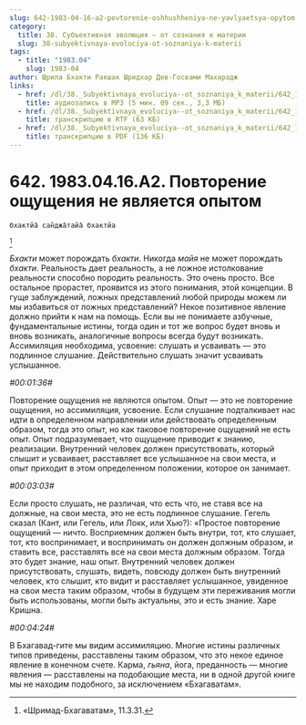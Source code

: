 ```yaml
---
slug: 642-1983-04-16-a2-povtorenie-oshhushheniya-ne-yavlyaetsya-opytom
category:
  title: 38. Субъективная эволюция — от сознания к материи
  slug: 38-subyektivnaya-evoluciya-ot-soznaniya-k-materii
tags:
  - title: "1983.04"
    slug: 1983-04
author: Шрила Бхакти Ракшак Шридхар Дев-Госвами Махарадж
links:
  - href: /dl/38._Subyektivnaya_evoluciya--ot_soznaniya_k_materii/642_1983.04.16.A2_SridharMj_Povtorenie_owuweniya_ne_yavlyaetsya_opytom.mp3
    title: аудиозапись в MP3 (5 мин. 09 сек., 3,3 МБ)
  - href: /dl/38._Subyektivnaya_evoluciya--ot_soznaniya_k_materii/642_1983.04.16.A2_SridharMj_Povtorenie_owuweniya_ne_yavlyaetsya_opytom.rtf
    title: транскрипцию в RTF (63 КБ)
  - href: /dl/38._Subyektivnaya_evoluciya--ot_soznaniya_k_materii/642_1983.04.16.A2_SridharMj_Povtorenie_owuweniya_ne_yavlyaetsya_opytom.pdf
    title: транскрипцию в PDF (136 КБ)
---
```


# 642. 1983.04.16.A2. Повторение ощущения не является опытом

    бхактйа̄ сан̃джа̄тайа̄ бхактйа
[^_ftn1]

*Бхакти* может порождать *бхакти*. Никогда *майя* не может порождать *бхакти*. Реальность дает реальность, а не ложное истолкование реальности способно породить реальность. Это очень просто. Все остальное прорастет, проявится из этого понимания, этой концепции. В гуще заблуждений, ложных представлений любой природы можем ли мы избавиться от ложных представлений? Некое позитивное явление должно прийти к нам на помощь. Если вы не понимаете азбучные, фундаментальные истины, тогда один и тот же вопрос будет вновь и вновь возникать, аналогичные вопросы всегда будут возникать. Ассимиляция необходима, усвоение: слушать и усваивать — это подлинное слушание. Действительно слушать значит усваивать услышанное.

*#00:01:36#*

Повторение ощущения не являются опытом. Опыт — это не повторение ощущения, но ассимиляция, усвоение. Если слушание подталкивает нас идти в определенном направлении или действовать определенным образом, тогда это опыт, но как таковое повторение ощущений не есть опыт. Опыт подразумевает, что ощущение приводит к знанию, реализации. Внутренний человек должен присутствовать, который слышит и усваивает, расставляет все услышанное на свои места, и опыт приходит в этом определенном положении, которое он занимает.

*#00:03:03#*

Если просто слушать, не различая, что есть что, не ставя все на должные, на свои места, это не есть подлинное слушание. Гегель сказал (Кант, или Гегель, или Локк, или Хью?): «Простое повторение ощущений — ничто. Восприемник должен быть внутри, тот, кто слушает, тот, кто воспринимает, и воспринимать он должен должным образом, и ставить все, расставлять все на свои места должным образом. Тогда это будет знание, наш опыт. Внутренний человек должен присутствовать, слушать, видеть, повсюду должен быть внутренний человек, кто слышит, кто видит и расставляет услышанное, увиденное на свои места таким образом, чтобы в будущем эти переживания могли быть использованы, могли быть актуальны, это и есть знание. Харе Кришна.

*#00:04:24#*

В Бхагавад-гите мы видим ассимиляцию. Многие истины различных типов приведены, расставлены таким образом, что это некое единое явление в конечном счете. Карма, *гьяна*, йога, преданность — многие явления — расставлены на подобающие места, ни в одной другой книге мы не находим подобного, за исключением «Бхагаватам».



[^_ftn1]: «Шримад-Бхагаватам», 11.3.31.

